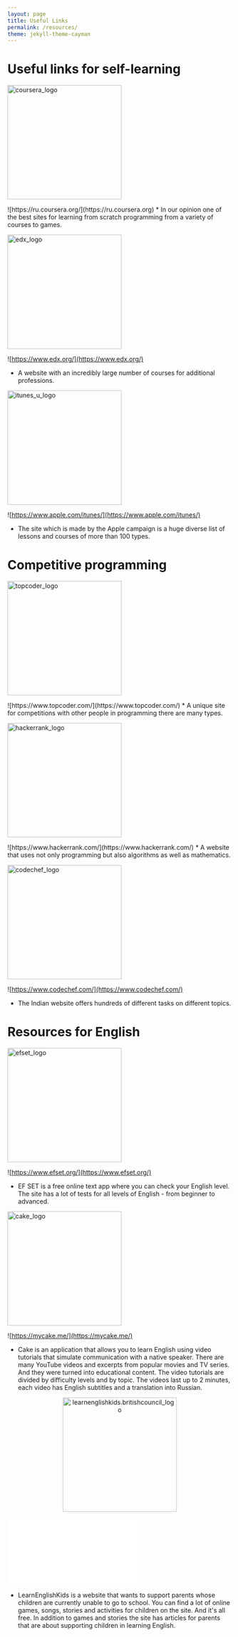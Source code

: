 ```yaml
---
layout: page
title: Useful Links
permalink: /resources/
theme: jekyll-theme-cayman
---
```



# Useful links for self-learning

<p align="left"> 
  <img src="https://github.com/torgyn/nextgenprog/blob/website/coursera.png?raw=true" alt="coursera_logo" width="256">
</p> 
![https://ru.coursera.org/](https://ru.сoursera.org)
* In our opinion one of the best sites for learning from scratch programming from a variety of courses to games.

<p align="left"> 
  <img src="https://github.com/torgyn/nextgenprog/blob/website/edx.jpg?raw=true" alt="edx_logo" width="256">
</p> 

![https://www.edx.org/](https://www.edx.org/)
* A website with an incredibly large number of courses for additional professions.

<p align="left"> 
  <img src="https://github.com/torgyn/nextgenprog/blob/website/itunes u.jpg?raw=true" alt="itunes_u_logo" width="256">
</p> 

![https://www.apple.com/itunes/](https://www.apple.com/itunes/)
* The site which is made by the Apple campaign is a huge diverse list of lessons and courses of more than 100 types.

# Competitive programming

<p align="left"> 
  <img src="https://github.com/torgyn/nextgenprog/blob/website/topcoder.jpg?raw=true" alt="topcoder_logo" width="256">
</p> 
![https://www.topcoder.com/](https://www.topcoder.com/)
* A unique site for competitions with other people in programming there are many types.


<p align="left"> 
  <img src="https://github.com/torgyn/nextgenprog/blob/website/hackerrank.jpg?raw=true" alt="hackerrank_logo" width="256">
</p> 
![https://www.hackerrank.com/](https://www.hackerrank.com/)
* A website that uses not only programming but also algorithms as well as mathematics.

<p align="left"> 
  <img src="https://github.com/torgyn/nextgenprog/blob/website/codechef.png?raw=true" alt="codechef_logo" width="256">
</p> 

![https://www.codechef.com/](https://www.codechef.com/)
* The Indian website offers hundreds of different tasks on different topics.

# Resources for English
<p align="left"> 
  <img src="https://github.com/torgyn/nextgenprog/blob/website/efset.jpg?raw=true" alt="efset_logo" width="256">
</p> 

![https://www.efset.org/](https://www.efset.org/)
* EF SET is a free online text app where you can check your English level.
The site has a lot of  tests for all levels of English - from beginner to advanced.

<p align="left"> 
  <img src="https://github.com/torgyn/nextgenprog/blob/website/cake.jpg?raw=true" alt="cake_logo" width="256">
</p> 

![https://mycake.me/](https://mycake.me/)
* Cake is an application that allows you to learn English using video tutorials that simulate communication with a native speaker. There are many YouTube videos and excerpts from popular movies and TV series. And they were turned into educational content. The video tutorials are divided by difficulty levels and by topic. The videos last up to 2 minutes, each video has English subtitles and a translation into Russian.

<p align="center"> 
  <img src="https://github.com/torgyn/nextgenprog/blob/website/learnenglishkids.britishcouncil.png?raw=true" alt="learnenglishkids.britishcouncil_logo" width="256">
</p> 

![learnenglishkids.britishcouncil.org](learnenglishkids.britishcouncil.org)
* LearnEnglishKids is a website that wants to support parents whose children are currently unable to go to school. You can find a lot of online games, songs, stories and activities for children on the site. And it's all free. In addition to games and stories the site has articles for parents that are about supporting children in learning English.
